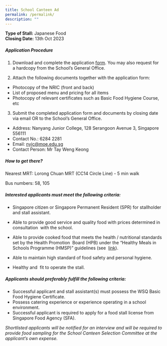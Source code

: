 ```yaml
---
title: School Canteen Ad
permalink: /permalink/
description: ""
---
```

**Type of Stall:** Japanese Food<br>
**Closing Date:** 13th Oct 2023


##### Application Procedure

1. Download and complete the application [form](/files/application%20for%20canteen%20stall%20in%20existing%20school.pdf). You may also request for a hardcopy from the School’s General Office.

2. Attach the following documents together with the application form:

*  Photocopy of the NRIC (front and back)
*  List of proposed menu and pricing for all items
*  Photocopy of relevant certificates such as Basic Food Hygiene Course, etc

3. Submit the completed application form and documents by closing date via email OR to the School’s General Office.

* Address: Nanyang Junior College, 128 Serangoon Avenue 3, Singapore 556111
* Contact No.: 6284 2281
* Email: [nyjc@moe.edu.sg](mailto:nyjc@moe.edu.sg)
* Contact Person: Mr Tay Weng Keong

##### How to get there?

Nearest MRT: Lorong Chuan MRT (CC14 Circle Line) - 5 min walk

Bus numbers: 58, 105

##### Interested applicants must meet the following criteria:

* Singapore citizen or Singapore Permanent Resident (SPR) for stallholder and stall assistant.

* Able to provide good service and quality food with prices determined in consultation &nbsp;with the school.

* Able to provide cooked food that meets the health / nutritional standards set by the Health Promotion &nbsp;Board (HPB) under the “Healthy Meals in Schools Programme (HMSP)” guidelines (see &nbsp;[link](https://www.hpb.gov.sg/schools/school-programmes/healthy-meals-in-schools-programme)).

* Able to maintain high standard of food safety and personal hygiene.

* Healthy and &nbsp;fit to operate the stall.

##### Applicants should preferably fulfill the following criteria:

* Successful applicant and stall assistant(s) must possess the WSQ Basic Food Hygiene Certificate.
* Possess catering experience or experience operating in a school environment.
* Successful applicant is required to apply for a food stall license from Singapore Food Agency (SFA).

*Shortlisted applicants will be notified for an interview and will be required to provide food sampling for the School Canteen Selection Committee at the applicant’s own expense.*